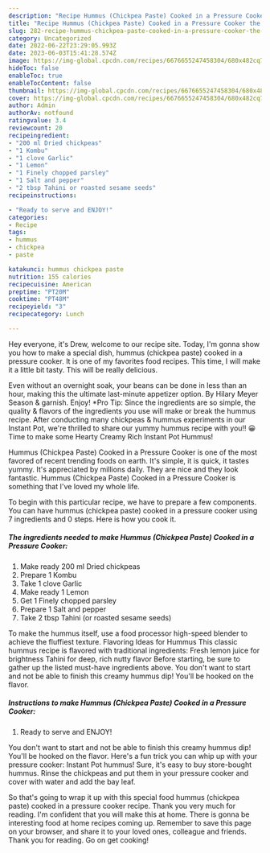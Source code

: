```yaml
---
description: "Recipe Hummus (Chickpea Paste) Cooked in a Pressure Cooker the Delicious"
title: "Recipe Hummus (Chickpea Paste) Cooked in a Pressure Cooker the Delicious"
slug: 282-recipe-hummus-chickpea-paste-cooked-in-a-pressure-cooker-the-delicious
category: Uncategorized
date: 2022-06-22T23:29:05.993Z
date: 2023-06-03T15:41:28.574Z
image: https://img-global.cpcdn.com/recipes/6676655247458304/680x482cq70/hummus-chickpea-paste-cooked-in-a-pressure-cooker-recipe-main-photo.jpg
hideToc: false
enableToc: true
enableTocContent: false
thumbnail: https://img-global.cpcdn.com/recipes/6676655247458304/680x482cq70/hummus-chickpea-paste-cooked-in-a-pressure-cooker-recipe-main-photo.jpg
cover: https://img-global.cpcdn.com/recipes/6676655247458304/680x482cq70/hummus-chickpea-paste-cooked-in-a-pressure-cooker-recipe-main-photo.jpg
author: Admin
authorAv: notfound
ratingvalue: 3.4
reviewcount: 20
recipeingredient:
- "200 ml Dried chickpeas"
- "1 Kombu"
- "1 clove Garlic"
- "1 Lemon"
- "1 Finely chopped parsley"
- "1 Salt and pepper"
- "2 tbsp Tahini or roasted sesame seeds"
recipeinstructions:

- "Ready to serve and ENJOY!"
categories:
- Recipe
tags:
- hummus
- chickpea
- paste

katakunci: hummus chickpea paste 
nutrition: 155 calories
recipecuisine: American
preptime: "PT20M"
cooktime: "PT48M"
recipeyield: "3"
recipecategory: Lunch

---
```



Hey everyone, it's Drew, welcome to our recipe site. Today, I'm gonna show you how to make a special dish, hummus (chickpea paste) cooked in a pressure cooker. It is one of my favorites food recipes. This time, I will make it a little bit tasty. This will be really delicious.

Even without an overnight soak, your beans can be done in less than an hour, making this the ultimate last-minute appetizer option. By Hilary Meyer Season &amp; garnish. Enjoy! *Pro Tip: Since the ingredients are so simple, the quality &amp; flavors of the ingredients you use will make or break the hummus recipe. After conducting many chickpeas &amp; hummus experiments in our Instant Pot, we&#39;re thrilled to share our yummy hummus recipe with you!! 😀 Time to make some Hearty Creamy Rich Instant Pot Hummus!

Hummus (Chickpea Paste) Cooked in a Pressure Cooker is one of the most favored of recent trending foods on earth. It's simple, it is quick, it tastes yummy. It's appreciated by millions daily. They are nice and they look fantastic. Hummus (Chickpea Paste) Cooked in a Pressure Cooker is something that I've loved my whole life.


To begin with this particular recipe, we have to prepare a few components. You can have hummus (chickpea paste) cooked in a pressure cooker using 7 ingredients and 0 steps. Here is how you cook it.

<!--inarticleads1-->

##### The ingredients needed to make Hummus (Chickpea Paste) Cooked in a Pressure Cooker:

1. Make ready 200 ml Dried chickpeas
1. Prepare 1 Kombu
1. Take 1 clove Garlic
1. Make ready 1 Lemon
1. Get 1 Finely chopped parsley
1. Prepare 1 Salt and pepper
1. Take 2 tbsp Tahini (or roasted sesame seeds)


To make the hummus itself, use a food processor high-speed blender to achieve the fluffiest texture. Flavoring Ideas for Hummus This classic hummus recipe is flavored with traditional ingredients: Fresh lemon juice for brightness Tahini for deep, rich nutty flavor Before starting, be sure to gather up the listed must-have ingredients above. You don&#39;t want to start and not be able to finish this creamy hummus dip! You&#39;ll be hooked on the flavor. 

<!--inarticleads2-->

##### Instructions to make Hummus (Chickpea Paste) Cooked in a Pressure Cooker:


1. Ready to serve and ENJOY!

You don&#39;t want to start and not be able to finish this creamy hummus dip! You&#39;ll be hooked on the flavor. Here&#39;s a fun trick you can whip up with your pressure cooker: Instant Pot hummus! Sure, it&#39;s easy to buy store-bought hummus. Rinse the chickpeas and put them in your pressure cooker and cover with water and add the bay leaf. 

So that's going to wrap it up with this special food hummus (chickpea paste) cooked in a pressure cooker recipe. Thank you very much for reading. I'm confident that you will make this at home. There is gonna be interesting food at home recipes coming up. Remember to save this page on your browser, and share it to your loved ones, colleague and friends. Thank you for reading. Go on get cooking!
